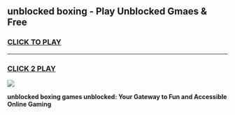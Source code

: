 
## unblocked boxing - Play Unblocked Gmaes & Free
<h3>
<a href="https://news.freeplayer.one?title=unblocked_boxing&ref=23F">CLICK TO PLAY</a></h3>
<hr>

<h3>
<a href="https://news.freeplayer.one?title=unblocked_boxing&ref=23F">CLICK 2 PLAY</a>
  
</h3>

<a href="https://news.freeplayer.one?title=unblocked_boxing&ref=23F/"><img src="https://clearcache.store/games.png"></a>


**unblocked boxing games unblocked: Your Gateway to Fun and Accessible Online Gaming**
